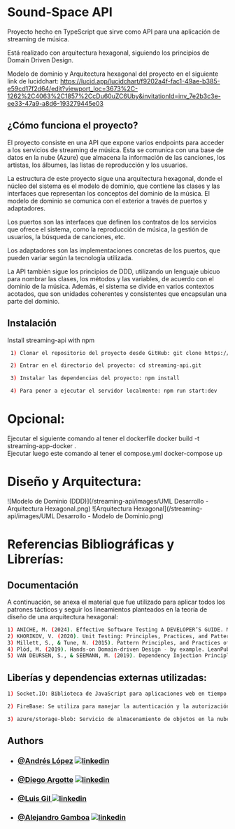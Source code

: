 
# Sound-Space API
Proyecto hecho en TypeScript que sirve como API para una aplicación de streaming de música. 

Está realizado con arquitectura hexagonal, siguiendo los principios de Domain Driven Design.

Modelo de dominio y Arquitectura hexagonal del proyecto en el siguiente link de lucidchart:
https://lucid.app/lucidchart/f9202a4f-fac1-49ae-b385-e59cd17f2d64/edit?viewport_loc=3673%2C-1262%2C4063%2C1857%2CcDu60uZC6Uby&invitationId=inv_7e2b3c3e-ee33-47a9-a8d6-193279445e03

## ¿Cómo funciona el proyecto?

El proyecto consiste en una API que expone varios endpoints para acceder a los servicios de streaming de música. Esta se comunica con una base de datos en la nube (Azure) que almacena la información de las canciones, los artistas, los álbumes, las listas de reproducción y los usuarios.


La estructura de este proyecto sigue una arquitectura hexagonal, donde el núcleo del sistema es el modelo de dominio, que contiene las clases y las interfaces que representan los conceptos del dominio de la música. El modelo de dominio se comunica con el exterior a través de puertos y adaptadores. 

Los puertos son las interfaces que definen los contratos de los servicios que ofrece el sistema, como la reproducción de música, la gestión de usuarios, la búsqueda de canciones, etc. 

Los adaptadores son las implementaciones concretas de los puertos, que pueden variar según la tecnología utilizada.

La API también sigue los principios de DDD, utilizando un lenguaje ubicuo para nombrar las clases, los métodos y las variables, de acuerdo con el dominio de la música. Además, el sistema se divide en varios contextos acotados, que son unidades coherentes y consistentes que encapsulan una parte del dominio.

## Instalación

Install streaming-api with npm

```bash
 1) Clonar el repositorio del proyecto desde GitHub: git clone https://github.com/Geeks-ucab-streaming/streaming-api.git

 2) Entrar en el directorio del proyecto: cd streaming-api.git

 3) Instalar las dependencias del proyecto: npm install

 4) Para poner a ejecutar el servidor localmente: npm run start:dev

```

# Opcional:
 Ejecutar el siguiente comando al tener el dockerfile 
docker build -t streaming-app-docker .      
 Ejecutar luego este comando al tener el compose.yml
docker-compose up

# Diseño y Arquitectura:

![Modelo de Dominio (DDD)](/streaming-api/images/UML Desarrollo - Arquitectura Hexagonal.png)
![Arquitectura Hexagonal](/streaming-api/images/UML Desarrollo - Modelo de Dominio.png)

# Referencias Bibliográficas y Librerías:

## Documentación
  A continuación, se anexa el material que fue utilizado para aplicar todos los patrones tácticos y seguir los lineamientos planteados en la teoría de diseño de una arquitectura hexagonal:

  ```bash
 1) ANICHE, M. (2024). Effective Software Testing A DEVELOPER’S GUIDE. MANNING SHELTER ISLAND.
 2) KHORIKOV, V. (2020). Unit Testing: Principles, Practices, and Patterns. MANNING SHELTER ISLAND.
 3) Millett, S., & Tune, N. (2015). Pattern Principles, and Practices of Domain Driven Design. Wrox.
 4) Plöd, M. (2019). Hands-on Domain-driven Design - by example. LeanPub.
 5) VAN DEURSEN, S., & SEEMANN, M. (2019). Dependency Injection Principles, Practices, and Patterns. MANNING Shelter Island.

```

## Liberías y dependencias externas utilizadas:

  ```bash
 1) Socket.IO: Biblioteca de JavaScript para aplicaciones web en tiempo real que permite la comunicación bidireccional en tiempo real entre clientes web y servidores.Socket.IO permite establecer una conexión en tiempo real entre el servidor y los clientes. Esto es crucial para enviar datos de las canciones de manera fluida y en tiempo real al frontend. 

 2) FireBase: Se utiliza para manejar la autenticación y la autorización de los usuarios. La capacidad de Firebase para generar y validar tokens permite gestionar de forma segura las sesiones de los usuarios y proporcionar acceso personalizado a las colecciones de música, preferencias y configuraciones de los usuarios.

 3) azure/storage-blob: Servicio de almacenamiento de objetos en la nube optimizado para almacenar cantidades masivas de datos no estructurados, como archivos de audio, videos o imágenes.

```    

## Authors

- ### [@Andrés López](https://github.com/andreselc) [![linkedin](https://img.shields.io/badge/linkedin-0A66C2?style=for-the-badge&logo=linkedin&logoColor=white)](https://www.linkedin.com/in/andres-lopez-644338281/)
- ### [@Diego Argotte](https://github.com/argotte)  [![linkedin](https://img.shields.io/badge/linkedin-0A66C2?style=for-the-badge&logo=linkedin&logoColor=white)](https://www.linkedin.com/in/diego-argotte-2a82441a8/)
- ### [@Luis Gil    ](https://github.com/LuisGil11) [![linkedin](https://img.shields.io/badge/linkedin-0A66C2?style=for-the-badge&logo=linkedin&logoColor=white)](https://www.linkedin.com/)
- ### [@Alejandro Gamboa](https://github.com/gamboaalejandro) [![linkedin](https://img.shields.io/badge/linkedin-0A66C2?style=for-the-badge&logo=linkedin&logoColor=white)](https://www.linkedin.com/in/alejandro-gamboa-6140b3228/)


